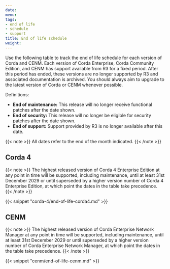 ```yaml
---
date:
menu:
tags:
- end of life
- schedule
- support
title: End of life schedule
weight:
---
```


Use the following table to track the end of life schedule for each version of Corda and CENM. Each version of Corda Enterprise, Corda Community Edition, and CENM has support available from R3 for a fixed period. After this period has ended, these versions are no longer supported by R3 and associated documentation is archived. You should always aim to upgrade to the latest version of Corda or CENM whenever possible.

Definitions:

* **End of maintenance:** This release will no longer receive functional patches after the date shown.
* **End of security:** This release will no longer be eligible for security patches after the date shown.
* **End of support:** Support provided by R3 is no longer available after this date.

{{< note >}}
All dates refer to the end of the month indicated.
{{< /note >}}

## Corda 4

{{< note >}}
The highest released version of Corda 4 Enterprise Edition at any point in time will be supported, including maintenance, until at least 31st December 2029 or until superseded by a higher version number of Corda 4 Enterprise Edition, at which point the dates in the table take precedence.
{{< /note >}}

{{< snippet "corda-4/end-of-life-corda4.md" >}}

## CENM

{{< note >}}
The highest released version of Corda Enterprise Network Manager at any
point in time will be supported, including maintenance, until at least
31st December 2029 or until superseded by a higher version number of
Corda Enterprise Network Manager, at which point the dates in the table
take precedence.
{{< /note >}}

{{< snippet "cenm/end-of-life-cenm.md" >}}